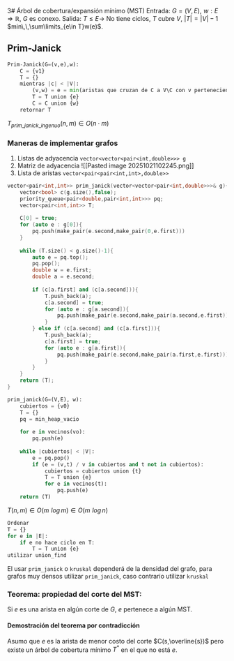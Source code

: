 3# Árbol de cobertura/expansión mínimo (MST)
Entrada: $G=(V,E),\,\,w:E\Rightarrow\mathbb{R}$, $G$ es conexo.
Salida: $T\leq E \rightarrow$ No tiene ciclos, $T$ cubre $V$, $|T|=|V|-1$
$min\,\,\sum\limits_{e\in T}w(e)$.
## Prim-Janick
```python title:Prim-Janick
Prim-Janick(G=(v,e),w):
	C = {v1}
	T = {}
	mientras |c| < |V|:
		(v,w) = e = min(aristas que cruzan de C a V\C con v perteneciente a c y w perteneciente a v\c)
		T = T union {e}
		C = C union {w}
	retornar T
```
$T_{prim\_janick\_ingenuo}(n,m)\in O(n\cdot m)$
### Maneras de implementar grafos
1. Listas de adyacencia
   `vector<vector<pair<int,double>>> g`
2. Matriz de adyacencia
   ![[Pasted image 20251021102245.png]]
3. Lista de aristas
   `vector<pair<pair<int,int>,double>>`

```c++ title:Prim_Janick
vector<pair<int,int>> prim_janick(vector<vector<pair<int,double>>>& g){
	vector<bool> c(g.size(),false);
	priority_queue<pair<double,pair<int,int>>> pq;
	vector<pair<int,int>> T;
	
	C[0] = true;
	for (auto e : g[0]){
		pq.push(make_pair(e.second,make_pair(0,e.first)))
	}
	
	while (T.size() < g.size()-1){
		auto e = pq.top();
		pq.pop();
		double w = e.first;
		double a = e.second;
		
		if (c[a.first] and (c[a.second])){
			T.push_back(a);
			c[a.second] = true;
			for (auto e : g[a.second]){
				pq.push(make_pair(e.second,make_pair(a.second,e.first)));
			}
		} else if (c[a.second] and (c[a.first])){
			T.push_back(a);
			c[a.first] = true;
			for (auto e : g[a.first]){
				pq.push(make_pair(e.second,make_pair(a.first,e.first)))
			}
		}
	}
	return (T);
}
```

```python title:prim_janick v2
prim_janick(G=(V,E), w):
	cubiertos = {v0}
	T = {}
	pq = min_heap_vacio
	
	for e in vecinos(vo):
		pq.push(e)
		
	while |cubiertos| < |V|:
		e = pq.pop()
		if (e = (v,t) / v in cubiertos and t not in cubiertos):
			cubiertos = cubiertos union {t}
			T = T union {e}
			for e in vecinos(t):
				pq.push(e)
	return (T)
```

$T(n,m) \in O (m\,\,log\,m) \in O(m\,\,log\,n)$

```python title:Kruskal
Ordenar 
T = {}
for e in |E|:
	if e no hace ciclo en T:
		T = T union {e}
utilizar union_find
```

El usar `prim_janick` o `kruskal` dependerá de la densidad del grafo, para grafos muy densos utilizar `prim_janick`, caso contrario utilizar `kruskal`
### Teorema: propiedad del corte del MST:
Si $e$ es una arista en algún corte de $G$, $e$ pertenece a algún MST.
#### Demostración del teorema por contradicción
Asumo que $e$ es la arista de menor costo del corte $C(s,\overline{s})$ pero existe un árbol de cobertura mínimo $T^*$ en el que no está $e$.